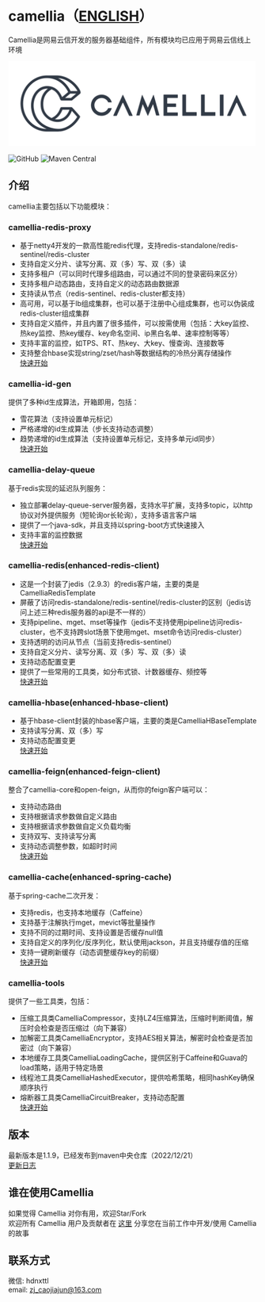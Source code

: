 # camellia（[ENGLISH](README-en.md)）
Camellia是网易云信开发的服务器基础组件，所有模块均已应用于网易云信线上环境

<img src="/docs/img/logo.png" width = "500"/>
 
![GitHub](https://img.shields.io/badge/license-MIT-green.svg)
![Maven Central](https://maven-badges.herokuapp.com/maven-central/com.netease.nim/camellia/badge.svg)

## 介绍
camellia主要包括以下功能模块：

### camellia-redis-proxy
* 基于netty4开发的一款高性能redis代理，支持redis-standalone/redis-sentinel/redis-cluster    
* 支持自定义分片、读写分离、双（多）写、双（多）读   
* 支持多租户（可以同时代理多组路由，可以通过不同的登录密码来区分）     
* 支持多租户动态路由，支持自定义的动态路由数据源
* 支持读从节点（redis-sentinel、redis-cluster都支持）
* 高可用，可以基于lb组成集群，也可以基于注册中心组成集群，也可以伪装成redis-cluster组成集群
* 支持自定义插件，并且内置了很多插件，可以按需使用（包括：大key监控、热key监控、热key缓存、key命名空间、ip黑白名单、速率控制等等） 
* 支持丰富的监控，如TPS、RT、热key、大key、慢查询、连接数等   
* 支持整合hbase实现string/zset/hash等数据结构的冷热分离存储操作     
[快速开始](/docs/redis-proxy/redis-proxy-zh.md)  

### camellia-id-gen
提供了多种id生成算法，开箱即用，包括：  
* 雪花算法（支持设置单元标记）   
* 严格递增的id生成算法（步长支持动态调整）  
* 趋势递增的id生成算法（支持设置单元标记，支持多单元id同步）         
[快速开始](/docs/id-gen/id-gen.md)

### camellia-delay-queue
基于redis实现的延迟队列服务：
* 独立部署delay-queue-server服务器，支持水平扩展，支持多topic，以http协议对外提供服务（短轮询or长轮询），支持多语言客户端
* 提供了一个java-sdk，并且支持以spring-boot方式快速接入
* 支持丰富的监控数据    
[快速开始](/docs/delay-queue/delay-queue.md)

### camellia-redis(enhanced-redis-client)
* 这是一个封装了jedis（2.9.3）的redis客户端，主要的类是CamelliaRedisTemplate
* 屏蔽了访问redis-standalone/redis-sentinel/redis-cluster的区别（jedis访问上述三种redis服务器的api是不一样的）
* 支持pipeline、mget、mset等操作（jedis不支持使用pipeline访问redis-cluster，也不支持跨slot场景下使用mget、mset命令访问redis-cluster）
* 支持透明的访问从节点（当前支持redis-sentinel）
* 支持自定义分片、读写分离、双（多）写、双（多）读
* 支持动态配置变更
* 提供了一些常用的工具类，如分布式锁、计数器缓存、频控等  
  [快速开始](/docs/redis-template/redis-template.md)

### camellia-hbase(enhanced-hbase-client)
* 基于hbase-client封装的hbase客户端，主要的类是CamelliaHBaseTemplate  
* 支持读写分离、双（多）写   
* 支持动态配置变更  
[快速开始](/docs/hbase-template/hbase-template.md)

### camellia-feign(enhanced-feign-client)  
整合了camellia-core和open-feign，从而你的feign客户端可以：
* 支持动态路由
* 支持根据请求参数做自定义路由
* 支持根据请求参数做自定义负载均衡
* 支持双写、支持读写分离
* 支持动态调整参数，如超时时间   
[快速开始](/docs/feign/feign.md)

### camellia-cache(enhanced-spring-cache)
基于spring-cache二次开发：  
* 支持redis，也支持本地缓存（Caffeine）
* 支持基于注解执行mget，mevict等批量操作
* 支持不同的过期时间、支持设置是否缓存null值
* 支持自定义的序列化/反序列化，默认使用jackson，并且支持缓存值的压缩
* 支持一键刷新缓存（动态调整缓存key的前缀）  
[快速开始](/docs/cache/cache.md)

### camellia-tools
提供了一些工具类，包括：  
* 压缩工具类CamelliaCompressor，支持LZ4压缩算法，压缩时判断阈值，解压时会检查是否压缩过（向下兼容）  
* 加解密工具类CamelliaEncryptor，支持AES相关算法，解密时会检查是否加密过（向下兼容）  
* 本地缓存工具类CamelliaLoadingCache，提供区别于Caffeine和Guava的load策略，适用于特定场景  
* 线程池工具类CamelliaHashedExecutor，提供哈希策略，相同hashKey确保顺序执行   
* 熔断器工具类CamelliaCircuitBreaker，支持动态配置  
[快速开始](/docs/tools/tools.md)  

## 版本
最新版本是1.1.9，已经发布到maven中央仓库（2022/12/21）  
[更新日志](/update-zh.md)  

## 谁在使用Camellia
如果觉得 Camellia 对你有用，欢迎Star/Fork  
欢迎所有 Camellia 用户及贡献者在 [这里](https://github.com/netease-im/camellia/issues/10) 分享您在当前工作中开发/使用 Camellia 的故事  

## 联系方式
微信: hdnxttl  
email: zj_caojiajun@163.com  